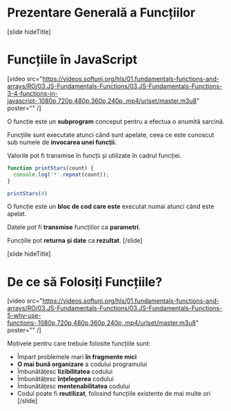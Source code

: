 # Prezentare Generală a Funcțiilor

[slide hideTitle]
# Funcțiile în JavaScript
[video src="https://videos.softuni.org/hls/01.fundamentals-functions-and-arrays/RO/03.JS-Fundamentals-Functions/03.JS-Fundamentals-Functions-3-4-functions-in-javascript-,1080p,720p,480p,360p,240p,.mp4/urlset/master.m3u8" poster="" /]

O funcție este un **subprogram** conceput pentru a efectua o anumită sarcină.

Funcțiile sunt executate atunci când sunt apelate, ceea ce este cunoscut sub numele de **invocarea unei funcții.**

Valorile pot fi transmise în funcții și utilizate în cadrul funcției.

``` js live
function printStars(count) {
  console.log('*'.repeat(count));
}

printStars(4)
```

O funcție este un **bloc de cod care este** executat numai atunci când este apelat.

Datele pot fi **transmise** funcțiilor ca **parametri**.

Funcțiile pot **returna și date** ca **rezultat**.
[/slide]

[slide hideTitle]
# De ce să Folosiți Funcțiile?
[video src="https://videos.softuni.org/hls/01.fundamentals-functions-and-arrays/RO/03.JS-Fundamentals-Functions/03.JS-Fundamentals-Functions-5-why-use-functions-,1080p,720p,480p,360p,240p,.mp4/urlset/master.m3u8" poster="" /]

Motivele pentru care trebuie folosite funcțiile sunt:
- Împart problemele mari **în fragmente mici**
- **O mai bună organizare** a codului programului
- Îmbunătățesc **lizibilitatea** codului
- Îmbunătățesc **înțelegerea** codului
- Îmbunătățesc **mentenabilitatea** codului
- Codul poate fi **reutilizat**, folosind funcțiile existente de mai multe ori
[/slide]
